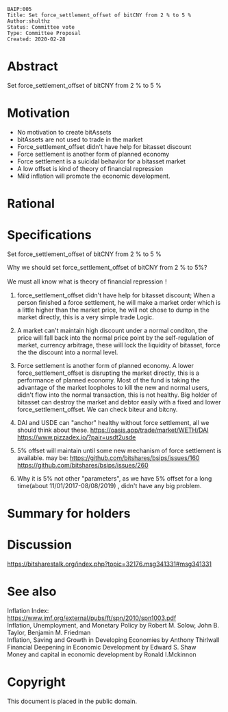 ```
BAIP:005 
Title: Set force_settlement_offset of bitCNY from 2 % to 5 %
Author:shulthz
Status: Committee vote
Type: Committee Proposal
Created: 2020-02-28
```

# Abstract

Set force_settlement_offset of bitCNY from 2 % to 5 %

# Motivation

- No motivation to create bitAssets 
- bitAssets are not used to trade in the market
- Force_settlement_offset didn't have help for bitasset discount
- Force settlement is another form of planned economy
- Force settlement is a suicidal behavior for a bitasset market
- A low offset is kind of theory of financial repression
- Mild inflation will promote the economic development.

# Rational

# Specifications

Set force_settlement_offset of bitCNY from 2 % to 5 %

Why we should set force_settlement_offset of bitCNY from 2 % to 5%?

We must all know what is theory of financial repression！

1. force_settlement_offset didn't have help for bitasset discount;
When a person finished a force settlement, he will make a market order which is a little higher than the market price, he will not chose to dump in the market directly, this is a very simple trade Logic.

2. A market can't maintain high discount under a normal conditon, the price will fall back into the normal price point by the self-regulation of market, currency arbitrage, these will lock the liquidity of bitasset, force the the discount into a normal level.

3. Force settlement is another form of planned economy.
A lower force_settlement_offset is disrupting the market directly, this is a performance of planned economy.
Most of the fund is taking the advantage of the market loopholes to kill the new and normal users, didn't flow into the normal transaction, this is not healthy.
Big holder of bitasset can destroy the market and debtor easily with a fixed and lower force_settlement_offset.
We can check biteur and bitcny.

4. DAI and USDE can "anchor" healthy without force settlement, all we should think about these.
   https://oasis.app/trade/market/WETH/DAI
   https://www.pizzadex.io/?pair=usdt2usde

5. 5% offset will maintain until some new mechanism of force settlement is available.
   may be:
   https://github.com/bitshares/bsips/issues/160
   https://github.com/bitshares/bsips/issues/260

6. Why it is 5% not other "parameters", as we have 5% offset for a long time(about 11/01/2017-08/08/2019) , didn't have any big problem.

# Summary for holders

# Discussion

https://bitsharestalk.org/index.php?topic=32176.msg341331#msg341331

# See also

Inflation Index:   
https://www.imf.org/external/pubs/ft/spn/2010/spn1003.pdf   
Inflation, Unemployment, and Monetary Policy  by Robert M. Solow, John B. Taylor, Benjamin M. Friedman   
Inflation, Saving and Growth in Developing Economies by Anthony Thirlwall   
Financial Deepening in Economic Development by  Edward S. Shaw   
Money and capital in economic development by Ronald I.Mckinnon   



# Copyright

This document is placed in the public domain.

